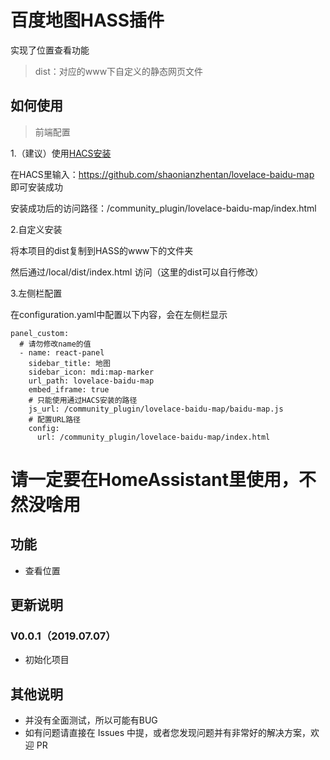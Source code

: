 # 百度地图HASS插件

实现了位置查看功能

> dist：对应的www下自定义的静态网页文件

## 如何使用

> 前端配置

1.（建议）使用[HACS安装](https://github.com/custom-components/hacs)

在HACS里输入：https://github.com/shaonianzhentan/lovelace-baidu-map 即可安装成功

安装成功后的访问路径：/community_plugin/lovelace-baidu-map/index.html

2.自定义安装

将本项目的dist复制到HASS的www下的文件夹

然后通过/local/dist/index.html 访问（这里的dist可以自行修改）

3.左侧栏配置

在configuration.yaml中配置以下内容，会在左侧栏显示
```
panel_custom:
  # 请勿修改name的值
  - name: react-panel
    sidebar_title: 地图
    sidebar_icon: mdi:map-marker
    url_path: lovelace-baidu-map
    embed_iframe: true
    # 只能使用通过HACS安装的路径
    js_url: /community_plugin/lovelace-baidu-map/baidu-map.js
    # 配置URL路径
    config:
      url: /community_plugin/lovelace-baidu-map/index.html

```

# 请一定要在HomeAssistant里使用，不然没啥用

## 功能

- 查看位置

## 更新说明
### V0.0.1（2019.07.07）
- 初始化项目

## 其他说明

- 并没有全面测试，所以可能有BUG
- 如有问题请直接在 Issues 中提，或者您发现问题并有非常好的解决方案，欢迎 PR
